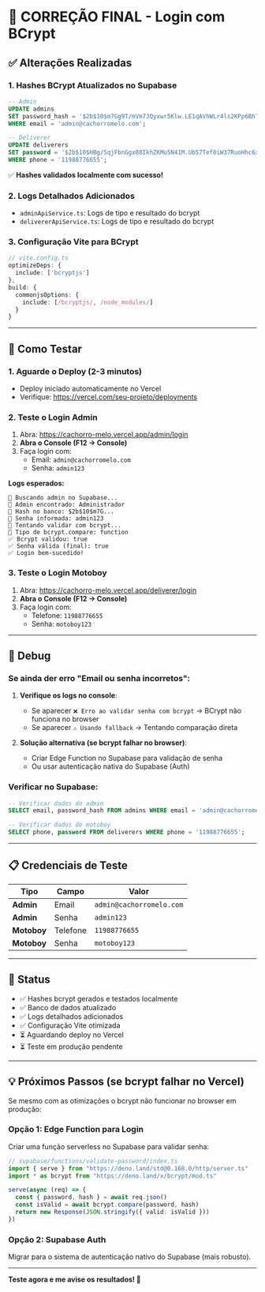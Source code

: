 # 🔐 CORREÇÃO FINAL - Login com BCrypt

## ✅ Alterações Realizadas

### 1. **Hashes BCrypt Atualizados no Supabase**
```sql
-- Admin
UPDATE admins 
SET password_hash = '$2b$10$m7Gg9T/mVm7JQyxwr5Klw.LE1qAVhWLr4ls2KPp6BhTzXtjPwMPJG'
WHERE email = 'admin@cachorromelo.com';

-- Deliverer
UPDATE deliverers 
SET password = '$2b$10$HBg/SqjFbnGgx88IkhZKMu5N41M.Ub57Tef0iW37RuoHhc6a.DC4S'
WHERE phone = '11988776655';
```

✅ **Hashes validados localmente com sucesso!**

### 2. **Logs Detalhados Adicionados**
- `adminApiService.ts`: Logs de tipo e resultado do bcrypt
- `delivererApiService.ts`: Logs de tipo e resultado do bcrypt

### 3. **Configuração Vite para BCrypt**
```typescript
// vite.config.ts
optimizeDeps: {
  include: ['bcryptjs']
},
build: {
  commonjsOptions: {
    include: [/bcryptjs/, /node_modules/]
  }
}
```

---

## 🧪 Como Testar

### 1. Aguarde o Deploy (2-3 minutos)
- Deploy iniciado automaticamente no Vercel
- Verifique: https://vercel.com/seu-projeto/deployments

### 2. Teste o Login Admin
1. Abra: https://cachorro-melo.vercel.app/admin/login
2. **Abra o Console (F12 → Console)**
3. Faça login com:
   - Email: `admin@cachorromelo.com`
   - Senha: `admin123`

**Logs esperados:**
```
🔐 Buscando admin no Supabase...
👤 Admin encontrado: Administrador
🔑 Hash no banco: $2b$10$m7G...
🔑 Senha informada: admin123
🔐 Tentando validar com bcrypt...
🔐 Tipo de bcrypt.compare: function
✅ Bcrypt validou: true
✅ Senha válida (final): true
✅ Login bem-sucedido!
```

### 3. Teste o Login Motoboy
1. Abra: https://cachorro-melo.vercel.app/deliverer/login
2. **Abra o Console (F12 → Console)**
3. Faça login com:
   - Telefone: `11988776655`
   - Senha: `motoboy123`

---

## 🐛 Debug

### Se ainda der erro "Email ou senha incorretos":

1. **Verifique os logs no console**:
   - Se aparecer `❌ Erro ao validar senha com bcrypt` → BCrypt não funciona no browser
   - Se aparecer `⚠️ Usando fallback` → Tentando comparação direta

2. **Solução alternativa (se bcrypt falhar no browser)**:
   - Criar Edge Function no Supabase para validação de senha
   - Ou usar autenticação nativa do Supabase (Auth)

### Verificar no Supabase:
```sql
-- Verificar dados do admin
SELECT email, password_hash FROM admins WHERE email = 'admin@cachorromelo.com';

-- Verificar dados do motoboy
SELECT phone, password FROM deliverers WHERE phone = '11988776655';
```

---

## 📋 Credenciais de Teste

| Tipo | Campo | Valor |
|------|-------|-------|
| **Admin** | Email | `admin@cachorromelo.com` |
| **Admin** | Senha | `admin123` |
| **Motoboy** | Telefone | `11988776655` |
| **Motoboy** | Senha | `motoboy123` |

---

## 🎯 Status

- ✅ Hashes bcrypt gerados e testados localmente
- ✅ Banco de dados atualizado
- ✅ Logs detalhados adicionados
- ✅ Configuração Vite otimizada
- ⏳ Aguardando deploy no Vercel
- ⏳ Teste em produção pendente

---

## 💡 Próximos Passos (se bcrypt falhar no Vercel)

Se mesmo com as otimizações o bcrypt não funcionar no browser em produção:

### Opção 1: Edge Function para Login
Criar uma função serverless no Supabase para validar senha:

```typescript
// supabase/functions/validate-password/index.ts
import { serve } from "https://deno.land/std@0.168.0/http/server.ts"
import * as bcrypt from "https://deno.land/x/bcrypt/mod.ts"

serve(async (req) => {
  const { password, hash } = await req.json()
  const isValid = await bcrypt.compare(password, hash)
  return new Response(JSON.stringify({ valid: isValid }))
})
```

### Opção 2: Supabase Auth
Migrar para o sistema de autenticação nativo do Supabase (mais robusto).

---

**Teste agora e me avise os resultados! 🚀**
